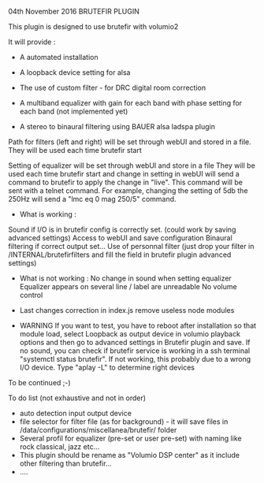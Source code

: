04th November 2016
	BRUTEFIR PLUGIN



This plugin is designed to use brutefir with volumio2

It will provide :
- A automated installation
- A loopback device setting for alsa

- The use of custom filter - for DRC digital room correction

- A multiband equalizer
	with gain for each band
	with phase setting for each band (not implemented yet)
- A stereo to binaural filtering using BAUER alsa ladspa plugin

Path for filters (left and right) will be set through webUI and stored in a file.
They will be used each time brutefir start

Setting of equalizer will be set through webUI and store in a file
They will be used each time brutefir start and change in setting in webUI will send a command to brutefir to apply the change in "live".
This command will be sent with a telnet command.
For example, changing the setting of 5db the 250Hz will send a "lmc eq 0 mag 250/5" command.

- What is working :

Sound if I/O is in brutefir config is correctly set. (could work by saving advanced settings) 
Access to webUI and save configuration
Binaural filtering if correct output set... 
Use of personnal filter (just drop your filter in /INTERNAL/brutefirfilters and fill the field in brutefir plugin advanced settings) 

- What is not working :
No change in sound when setting equalizer
Equalizer appears on several line / label are unreadable
No volume control

- Last changes
correction in index.js
remove useless node modules

- WARNING
If you want to test, you have to reboot after installation so that module load, select Loopback as output device in volumio playback options and then go to advanced settings in Brutefir plugin and save.
If no sound, you can check if brutefir service is working in a ssh terminal "systemctl status brutefir". If not working, this probably due to a wrong I/O device.
Type "aplay -L" to determine  right devices

To be continued ;-)

To do list (not exhaustive and not in order)
- auto detection input output device
- file selector for filter file (as for background) - it will save files in /data/configurations/miscellanea/brutefir/ folder
- Several profil for equalizer (pre-set or user pre-set) with naming like rock classical, jazz etc...
- This plugin should be rename as "Volumio DSP center" as it include other filtering than brutefir...
- ....